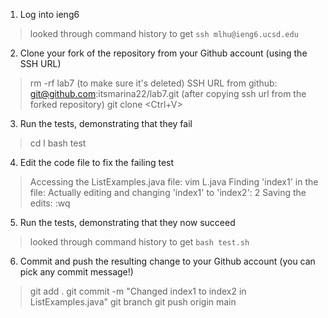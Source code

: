 
1. Log into ieng6
  > <up> <Enter>
  > looked through command history to get `ssh mlhu@ieng6.ucsd.edu`
2. Clone your fork of the repository from your Github account (using the SSH URL)
  > rm -rf lab7 (to make sure it's deleted)
  > SSH URL from github: git@github.com:itsmarina22/lab7.git
  > (after copying ssh url from the forked repository) git clone <Ctrl+V> <Enter>
3. Run the tests, demonstrating that they fail
  > cd l<Tab> <Enter>
  > bash test<Tab> <Enter>

4. Edit the code file to fix the failing test
  > Accessing the ListExamples.java file: vim L<Tab>.java <Enter>
  > Finding 'index1' in the file: <n> <n> <n> <n> <n> <n> <n> <n> <n>
  > Actually editing and changing 'index1' to 'index2': <e> <x> <h> 2 <Esc>
  > Saving the edits: :wq <Enter>
  
5. Run the tests, demonstrating that they now succeed
  > <up> <up> <Enter>
  > looked through command history to get `bash test.sh`

6. Commit and push the resulting change to your Github account (you can pick any commit message!)
  > git add .
  > git commit -m "Changed index1 to index2 in ListExamples.java"
  > git branch
  > git push origin main
